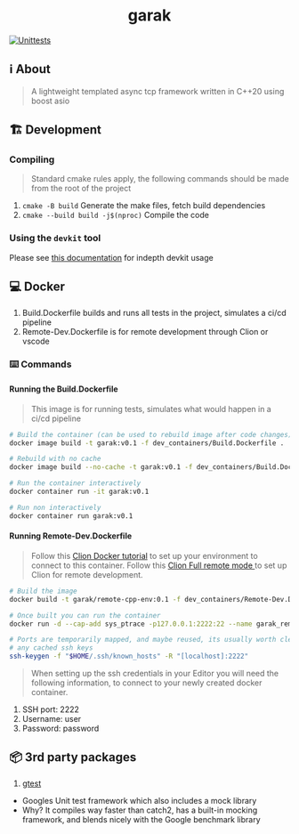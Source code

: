 <div align="center">
    <h1>garak</h1>
</div>

[![Unittests](https://github.com/mattcoding4days/garak/actions/workflows/cmake.yml/badge.svg)](https://github.com/mattcoding4days/garak/actions/workflows/cmake.yml)

## :information_source: About 

> A lightweight templated async tcp framework written in C++20 using boost asio

## :building_construction: Development

### Compiling
> Standard cmake rules apply, the following commands should be made from the root of the project

1. `cmake -B build` Generate the make files, fetch build dependencies
2. `cmake --build build -j$(nproc)` Compile the code

### Using the `devkit` tool
Please see [this documentation](https://github.com/mattcoding4days/cmake-starter#using-the-devkit-tool) for indepth devkit usage
     
## :computer: Docker

1. Build.Dockerfile builds and runs all tests in the project, simulates a ci/cd pipeline
2. Remote-Dev.Dockerfile is for remote development through Clion or vscode

### :keyboard: Commands

#### Running the Build.Dockerfile

> This image is for running tests, simulates what would happen in a ci/cd pipeline

```bash
# Build the container (can be used to rebuild image after code changes)
docker image build -t garak:v0.1 -f dev_containers/Build.Dockerfile .

# Rebuild with no cache
docker image build --no-cache -t garak:v0.1 -f dev_containers/Build.Dockerfile.

# Run the container interactively
docker container run -it garak:v0.1

# Run non interactively
docker container run garak:v0.1
```

#### Running Remote-Dev.Dockerfile

> Follow this [Clion Docker tutorial](https://blog.jetbrains.com/clion/2020/01/using-docker-with-clion/) to set up your environment to connect to this container.
> Follow this [Clion Full remote mode ](https://www.jetbrains.com/help/clion/remote-projects-support.html) to set up Clion for remote development.

```bash
# Build the image
docker build -t garak/remote-cpp-env:0.1 -f dev_containers/Remote-Dev.Dockerfile .

# Once built you can run the container
docker run -d --cap-add sys_ptrace -p127.0.0.1:2222:22 --name garak_remote_env garak/remote-cpp-env:0.1

# Ports are temporarily mapped, and maybe reused, its usually worth clearing
# any cached ssh keys
ssh-keygen -f "$HOME/.ssh/known_hosts" -R "[localhost]:2222"
```
> When setting up the ssh credentials in your Editor you will need the following information,
> to connect to your newly created docker container.

1. SSH port: 2222
2. Username: user
3. Password: password

## :package: 3rd party packages

1. [gtest](https://github.com/google/googletest)
  - Googles Unit test framework which also includes a mock library
  - Why? It compiles way faster than catch2, has a built-in mocking framework, and blends nicely
    with the Google benchmark library
